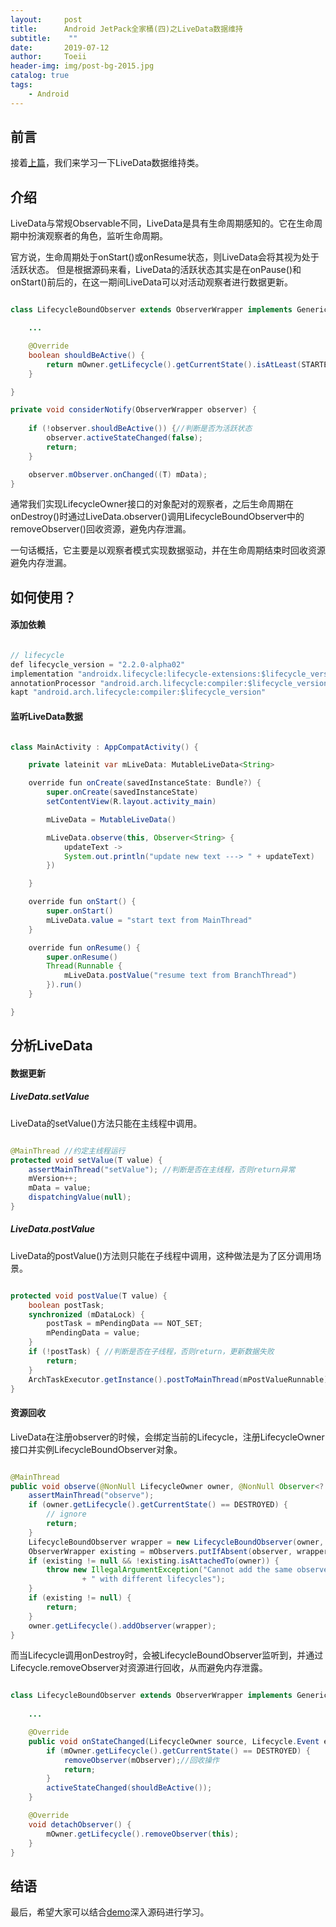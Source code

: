 ```yaml
---
layout:     post
title:      Android JetPack全家桶(四)之LiveData数据维持
subtitle:    ""
date:       2019-07-12
author:     Toeii
header-img: img/post-bg-2015.jpg
catalog: true
tags:
    - Android
---
```



## 前言

接着[上篇](https://toeii.github.io/2019/07/10/Android-JetPack%E5%85%A8%E5%AE%B6%E6%A1%B6(%E4%B8%89)%E4%B9%8BViewModel%E6%8E%A7%E5%88%B6%E5%99%A8/)，我们来学习一下LiveData数据维持类。

## 介绍

LiveData与常规Observable不同，LiveData是具有生命周期感知的。它在生命周期中扮演观察者的角色，监听生命周期。

官方说，生命周期处于onStart()或onResume状态，则LiveData会将其视为处于活跃状态。
但是根据源码来看，LiveData的活跃状态其实是在onPause()和onStart()前后的，在这一期间LiveData可以对活动观察者进行数据更新。


```java

class LifecycleBoundObserver extends ObserverWrapper implements GenericLifecycleObserver {

    ...

    @Override
    boolean shouldBeActive() {
        return mOwner.getLifecycle().getCurrentState().isAtLeast(STARTED); //onStart开始为活跃状态
    }

}

private void considerNotify(ObserverWrapper observer) {
    
    if (!observer.shouldBeActive()) {//判断是否为活跃状态
        observer.activeStateChanged(false);
        return;
    }

    observer.mObserver.onChanged((T) mData);
}

```

通常我们实现LifecycleOwner接口的对象配对的观察者，之后生命周期在onDestroy()时通过LiveData.observer()调用LifecycleBoundObserver中的removeObserver()回收资源，避免内存泄漏。

一句话概括，它主要是以观察者模式实现数据驱动，并在生命周期结束时回收资源避免内存泄漏。

## 如何使用？

#### 添加依赖

```java

// lifecycle
def lifecycle_version = "2.2.0-alpha02"
implementation "androidx.lifecycle:lifecycle-extensions:$lifecycle_version"
annotationProcessor "android.arch.lifecycle:compiler:$lifecycle_version"
kapt "android.arch.lifecycle:compiler:$lifecycle_version"

```

#### 监听LiveData数据

```java

class MainActivity : AppCompatActivity() {

    private lateinit var mLiveData: MutableLiveData<String>

    override fun onCreate(savedInstanceState: Bundle?) {
        super.onCreate(savedInstanceState)
        setContentView(R.layout.activity_main)

        mLiveData = MutableLiveData()

        mLiveData.observe(this, Observer<String> {
            updateText ->
            System.out.println("update new text ---> " + updateText)
        })

    }

    override fun onStart() {
        super.onStart()
        mLiveData.value = "start text from MainThread"
    }

    override fun onResume() {
        super.onResume()
        Thread(Runnable {
            mLiveData.postValue("resume text from BranchThread")
        }).run()
    }

}

```

## 分析LiveData

#### 数据更新

##### LiveData.setValue

LiveData的setValue()方法只能在主线程中调用。

```java

@MainThread //约定主线程运行
protected void setValue(T value) {
    assertMainThread("setValue"); //判断是否在主线程，否则return异常
    mVersion++;
    mData = value;
    dispatchingValue(null);
}

```

##### LiveData.postValue

LiveData的postValue()方法则只能在子线程中调用，这种做法是为了区分调用场景。

```java

protected void postValue(T value) {
    boolean postTask;
    synchronized (mDataLock) {
        postTask = mPendingData == NOT_SET;
        mPendingData = value;
    }
    if (!postTask) { //判断是否在子线程，否则return，更新数据失败
        return;
    }
    ArchTaskExecutor.getInstance().postToMainThread(mPostValueRunnable); //ArchTaskExecutor内则是调用了Handler去更新数据
}

```

#### 资源回收
LiveData在注册observer的时候，会绑定当前的Lifecycle，注册LifecycleOwner接口并实例LifecycleBoundObserver对象。

```java

@MainThread
public void observe(@NonNull LifecycleOwner owner, @NonNull Observer<? super T> observer) {
    assertMainThread("observe");
    if (owner.getLifecycle().getCurrentState() == DESTROYED) {
        // ignore
        return;
    }
    LifecycleBoundObserver wrapper = new LifecycleBoundObserver(owner, observer); //实例LifecycleBoundObserver
    ObserverWrapper existing = mObservers.putIfAbsent(observer, wrapper);
    if (existing != null && !existing.isAttachedTo(owner)) {
        throw new IllegalArgumentException("Cannot add the same observer"
                + " with different lifecycles");
    }
    if (existing != null) {
        return;
    }
    owner.getLifecycle().addObserver(wrapper);
}

```

而当Lifecycle调用onDestroy时，会被LifecycleBoundObserver监听到，并通过Lifecycle.removeObserver对资源进行回收，从而避免内存泄露。

```java

class LifecycleBoundObserver extends ObserverWrapper implements GenericLifecycleObserver {
    
    ...

    @Override
    public void onStateChanged(LifecycleOwner source, Lifecycle.Event event) {
        if (mOwner.getLifecycle().getCurrentState() == DESTROYED) {
            removeObserver(mObserver);//回收操作
            return;
        }
        activeStateChanged(shouldBeActive());
    }

    @Override
    void detachObserver() {
        mOwner.getLifecycle().removeObserver(this); 
    }
}

```

## 结语

最后，希望大家可以结合[demo](https://github.com/toeii/LiveDataSimpleExample)深入源码进行学习。


